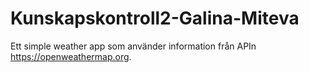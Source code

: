 # Kunskapskontroll2-Galina-Miteva
Ett simple weather app som använder information från APIn https://openweathermap.org. 
